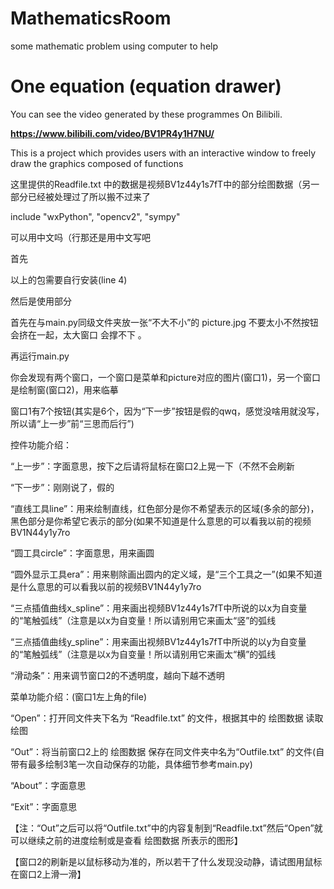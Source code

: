# MathematicsRoom
some mathematic problem using computer to help
# One equation (equation drawer)

You can see the video generated by these programmes On Bilibili.

**https://www.bilibili.com/video/BV1PR4y1H7NU/**

This is a project which provides users with an interactive window to freely draw the graphics composed of functions


这里提供的Readfile.txt 中的数据是视频BV1z44y1s7fT中的部分绘图数据（另一部分已经被处理过了所以搬不过来了

 include "wxPython", "opencv2", "sympy" 
 
 可以用中文吗（行那还是用中文写吧 

首先

以上的包需要自行安装(line 4)

然后是使用部分

首先在与main.py同级文件夹放一张“不大不小”的 picture.jpg 不要太小不然按钮会挤在一起，太大窗口 会撑不下 。

再运行main.py

你会发现有两个窗口，一个窗口是菜单和picture对应的图片(窗口1)，另一个窗口是绘制窗(窗口2)，用来临摹

窗口1有7个按钮(其实是6个，因为“下一步”按钮是假的qwq，感觉没啥用就没写，所以请“上一步”前“三思而后行”)

控件功能介绍：

“上一步”：字面意思，按下之后请将鼠标在窗口2上晃一下（不然不会刷新

“下一步”：刚刚说了，假的

“直线工具line”：用来绘制直线，红色部分是你不希望表示的区域(多余的部分)，黑色部分是你希望它表示的部分(如果不知道是什么意思的可以看我以前的视频BV1N44y1y7ro

“圆工具circle”：字面意思，用来画圆

“圆外显示工具era”：用来剔除画出圆内的定义域，是“三个工具之一”(如果不知道是什么意思的可以看我以前的视频BV1N44y1y7ro

“三点插值曲线x_spline”：用来画出视频BV1z44y1s7fT中所说的以x为自变量的“笔触弧线”（注意是以x为自变量！所以请别用它来画太“竖”的弧线

“三点插值曲线y_spline”：用来画出视频BV1z44y1s7fT中所说的以y为自变量的“笔触弧线”（注意是以x为自变量！所以请别用它来画太“横”的弧线

“滑动条”：用来调节窗口2的不透明度，越向下越不透明



菜单功能介绍：(窗口1左上角的file)

“Open”：打开同文件夹下名为 “Readfile.txt” 的文件，根据其中的 绘图数据 读取绘图

“Out”：将当前窗口2上的 绘图数据 保存在同文件夹中名为“Outfile.txt” 的文件(自带有最多绘制3笔一次自动保存的功能，具体细节参考main.py)

“About”：字面意思

“Exit”：字面意思

【注：“Out”之后可以将“Outfile.txt”中的内容复制到“Readfile.txt”然后“Open”就可以继续之前的进度绘制或是查看 绘图数据 所表示的图形】

【窗口2的刷新是以鼠标移动为准的，所以若干了什么发现没动静，请试图用鼠标在窗口2上滑一滑】
